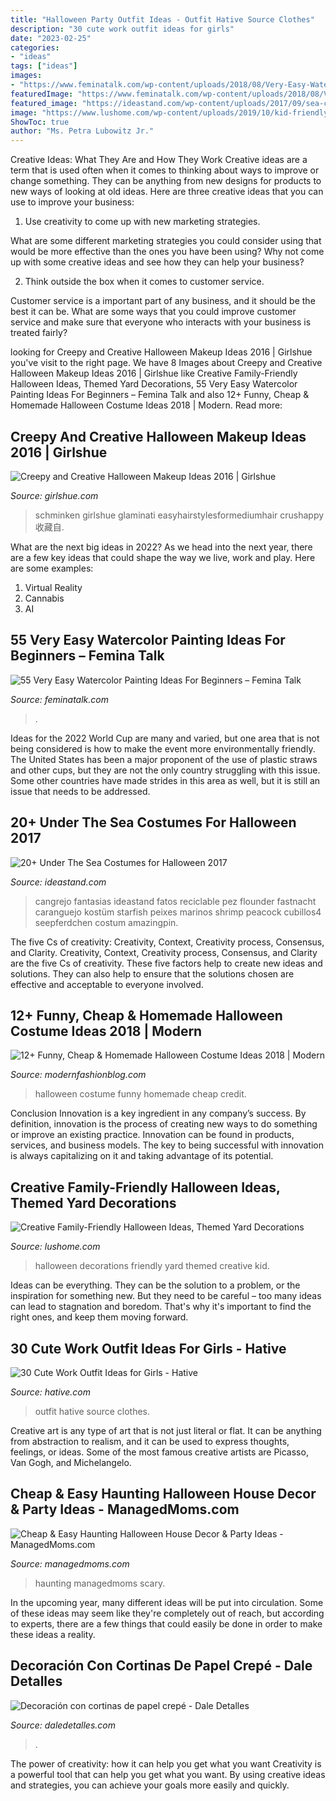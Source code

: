 ```yaml
---
title: "Halloween Party Outfit Ideas - Outfit Hative Source Clothes"
description: "30 cute work outfit ideas for girls"
date: "2023-02-25"
categories:
- "ideas"
tags: ["ideas"]
images:
- "https://www.feminatalk.com/wp-content/uploads/2018/08/Very-Easy-Watercolor-Painting-Ideas-for-beginners00012.jpg"
featuredImage: "https://www.feminatalk.com/wp-content/uploads/2018/08/Very-Easy-Watercolor-Painting-Ideas-for-beginners00012.jpg"
featured_image: "https://ideastand.com/wp-content/uploads/2017/09/sea-costume-diy/20-under-the-sea-costumes-costume-diy.jpg"
image: "https://www.lushome.com/wp-content/uploads/2019/10/kid-friendly-halloween-decorations-13.jpg"
ShowToc: true
author: "Ms. Petra Lubowitz Jr."
---
```



Creative Ideas: What They Are and How They Work
Creative ideas are a term that is used often when it comes to thinking about ways to improve or change something. They can be anything from new designs for products to new ways of looking at old ideas. Here are three creative ideas that you can use to improve your business:
1) Use creativity to come up with new marketing strategies.

What are some different marketing strategies you could consider using that would be more effective than the ones you have been using? Why not come up with some creative ideas and see how they can help your business?

2) Think outside the box when it comes to customer service.

Customer service is a important part of any business, and it should be the best it can be. What are some ways that you could improve customer service and make sure that everyone who interacts with your business is treated fairly?

	

		
looking for Creepy and Creative Halloween Makeup Ideas 2016 | Girlshue you've visit to the right page. We have 8 Images about Creepy and Creative Halloween Makeup Ideas 2016 | Girlshue like Creative Family-Friendly Halloween Ideas, Themed Yard Decorations, 55 Very Easy Watercolor Painting Ideas For Beginners – Femina Talk and also 12+ Funny, Cheap &amp; Homemade Halloween Costume Ideas 2018 | Modern. Read more:
		
    
## Creepy And Creative Halloween Makeup Ideas 2016 | Girlshue

<img loading=lazy src="https://www.girlshue.com/wp-content/uploads/2016/10/Creepy-and-Creative-Halloween-Makeup-Ideas-2016-10.jpg" onerror="this.onerror=null;this.src='https://tse4.mm.bing.net/th?id=OIP.fzTI5mIXNF9lca6mc4-sAQHaLG&amp;pid=15.1';" alt="Creepy and Creative Halloween Makeup Ideas 2016 | Girlshue">

_Source: girlshue.com_

>schminken girlshue glaminati easyhairstylesformediumhair crushappy 收藏自. 

	

What are the next big ideas in 2022?
As we head into the next year, there are a few key ideas that could shape the way we live, work and play. Here are some examples: 
1. Virtual Reality 
2. Cannabis 
3. AI 

    
## 55 Very Easy Watercolor Painting Ideas For Beginners – Femina Talk

<img loading=lazy src="https://www.feminatalk.com/wp-content/uploads/2018/08/Very-Easy-Watercolor-Painting-Ideas-for-beginners00012.jpg" onerror="this.onerror=null;this.src='https://tse1.mm.bing.net/th?id=OIP.xVZTKcQQwhbMDw9A0d1K6gHaKe&amp;pid=15.1';" alt="55 Very Easy Watercolor Painting Ideas For Beginners – Femina Talk">

_Source: feminatalk.com_

>. 

	

Ideas for the 2022 World Cup are many and varied, but one area that is not being considered is how to make the event more environmentally friendly. The United States has been a major proponent of the use of plastic straws and other cups, but they are not the only country struggling with this issue. Some other countries have made strides in this area as well, but it is still an issue that needs to be addressed.

    
## 20+ Under The Sea Costumes For Halloween 2017

<img loading=lazy src="https://ideastand.com/wp-content/uploads/2017/09/sea-costume-diy/20-under-the-sea-costumes-costume-diy.jpg" onerror="this.onerror=null;this.src='https://tse3.mm.bing.net/th?id=OIP.HjtZHAVHNzSW72UB1LX2iAHaNd&amp;pid=15.1';" alt="20+ Under The Sea Costumes for Halloween 2017">

_Source: ideastand.com_

>cangrejo fantasias ideastand fatos reciclable pez flounder fastnacht caranguejo kostüm starfish peixes marinos shrimp peacock cubillos4 seepferdchen costum amazingpin. 

	

The five Cs of creativity: Creativity, Context, Creativity process, Consensus, and Clarity.
Creativity, Context, Creativity process, Consensus, and Clarity are the five Cs of creativity. These five factors help to create new ideas and solutions. They can also help to ensure that the solutions chosen are effective and acceptable to everyone involved.

    
## 12+ Funny, Cheap &amp; Homemade Halloween Costume Ideas 2018 | Modern

<img loading=lazy src="http://modernfashionblog.com/wp-content/uploads/2018/08/12-Funny-Cheap-Homemade-Halloween-Costume-Ideas-2018-14.jpg" onerror="this.onerror=null;this.src='https://tse2.mm.bing.net/th?id=OIP.sdRXBo8DjR90595MGsmmAQHaKo&amp;pid=15.1';" alt="12+ Funny, Cheap &amp; Homemade Halloween Costume Ideas 2018 | Modern">

_Source: modernfashionblog.com_

>halloween costume funny homemade cheap credit. 

	

Conclusion
Innovation is a key ingredient in any company’s success. By definition, innovation is the process of creating new ways to do something or improve an existing practice. Innovation can be found in products, services, and business models. The key to being successful with innovation is always capitalizing on it and taking advantage of its potential.

    
## Creative Family-Friendly Halloween Ideas, Themed Yard Decorations

<img loading=lazy src="https://www.lushome.com/wp-content/uploads/2019/10/kid-friendly-halloween-decorations-13.jpg" onerror="this.onerror=null;this.src='https://tse3.mm.bing.net/th?id=OIP.A6quh2tRypanKzE0GgdMaAAAAA&amp;pid=15.1';" alt="Creative Family-Friendly Halloween Ideas, Themed Yard Decorations">

_Source: lushome.com_

>halloween decorations friendly yard themed creative kid. 

	

Ideas can be everything. They can be the solution to a problem, or the inspiration for something new. But they need to be careful – too many ideas can lead to stagnation and boredom. That's why it's important to find the right ones, and keep them moving forward.

    
## 30 Cute Work Outfit Ideas For Girls - Hative

<img loading=lazy src="https://hative.com/wp-content/uploads/2015/02/work-outfit-ideas/10-cute-work-outfit-ideas-for-girls.jpg" onerror="this.onerror=null;this.src='https://tse4.mm.bing.net/th?id=OIP.oByHD5ynFzXqeQZh9kw8LQHaQX&amp;pid=15.1';" alt="30 Cute Work Outfit Ideas for Girls - Hative">

_Source: hative.com_

>outfit hative source clothes. 

	

Creative art is any type of art that is not just literal or flat. It can be anything from abstraction to realism, and it can be used to express thoughts, feelings, or ideas. Some of the most famous creative artists are Picasso, Van Gogh, and Michelangelo.

    
## Cheap &amp; Easy Haunting Halloween House Decor &amp; Party Ideas - ManagedMoms.com

<img loading=lazy src="https://managedmoms.com/wp-content/uploads/2012/10/lantern.jpg" onerror="this.onerror=null;this.src='https://tse1.mm.bing.net/th?id=OIP.aRX7xeBP0NWWJffWhMv1PQHaJ4&amp;pid=15.1';" alt="Cheap &amp; Easy Haunting Halloween House Decor &amp; Party Ideas - ManagedMoms.com">

_Source: managedmoms.com_

>haunting managedmoms scary. 

	

In the upcoming year, many different ideas will be put into circulation. Some of these ideas may seem like they're completely out of reach, but according to experts, there are a few things that could easily be done in order to make these ideas a reality.

    
## Decoración Con Cortinas De Papel Crepé - Dale Detalles

<img loading=lazy src="https://i0.wp.com/www.daledetalles.com/wp-content/uploads/2016/08/decoracion-con-papel-creppe11.jpg" onerror="this.onerror=null;this.src='https://tse2.mm.bing.net/th?id=OIP.73AYR7cC5FNpTyb599bt2AHaJ5&amp;pid=15.1';" alt="Decoración con cortinas de papel crepé - Dale Detalles">

_Source: daledetalles.com_

>. 

	

The power of creativity: how it can help you get what you want
Creativity is a powerful tool that can help you get what you want. By using creative ideas and strategies, you can achieve your goals more easily and quickly.

